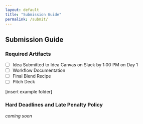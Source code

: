 ```yaml
---
layout: default
title: "Submission Guide"
permalink: /submit/
---
```


## Submission Guide

### Required Artifacts 

-   [ ] Idea Submitted to Idea Canvas on Slack by 1:00 PM on Day 1
-   [ ] Workflow Documentation
-   [ ] Final Blend Recipe
-   [ ] Pitch Deck

[insert example folder]

### Hard Deadlines and Late Penalty Policy 
_coming soon_

